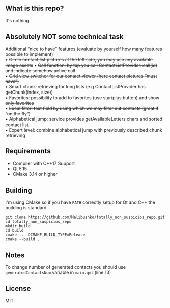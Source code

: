 ## What is this repo?  

It's nothing. 

## Absolutely NOT some technical task  

Additional “nice to have” features (evaluate by yourself how many features possible to implement)  
• ~~Circle contact list pictures at the left side, you may use any available image assets~~
• ~~Call function: by tap you call ContactListProvider::call(id) and indicate somehow active call~~  
• ~~Grid view switcher for our contact viewer (here contact pictures “must have”)~~  
• Smart chunk-retrieving for long lists (e.g ContactListProvider has getChunk(index, size))  
• ~~Favorites: possibility to add to favorites (use star/plus button) and show only favorites~~  
• ~~Local filter: text field by using which we may filter out contacts (great if “on the fly”)~~  
• Alphabetical jump: service provides getAvailableLetters chars and sorted contact list  
• Expert level: combine alphabetical jump with previously described chunk retrieving  

## Requirements
* Compiler with C++17 Support  
* Qt 5.15  
* CMake 3.14 or higher

## Building

I'm using CMake so if you have `PATH` correctly setup for Qt and C++ the building is standard

```
git clone https://github.com/Malibushko/totally_non_suspicios_repo.git
cd totally_non_suspicios_repo
mkdir build
cd build
cmake .. -DCMAKE_BUILD_TYPE=Release
cmake --build . 
```

## Notes

To change number of generated contacts you should use `generatedContactsNum` variable in  `main.qml` (line 13)

## License

MIT

